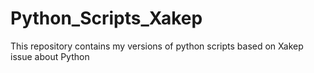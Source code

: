 # Python_Scripts_Xakep
This repository contains my versions of python scripts based on Xakep issue about Python
